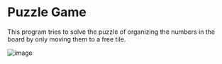 # Puzzle Game 
 This program tries to solve the puzzle of organizing the numbers in the board by only moving them to a free tile.
 
 ![image](https://user-images.githubusercontent.com/100890854/156899327-fd10ef31-44ad-461a-a8a9-4acd30160625.png)

